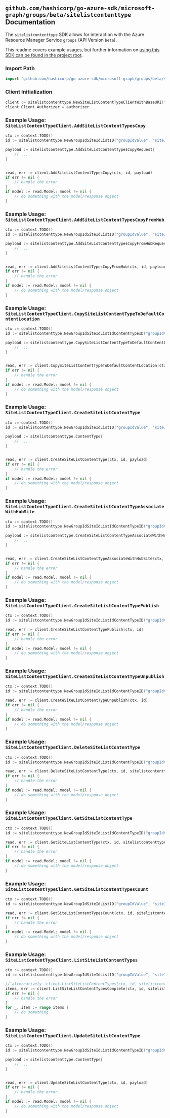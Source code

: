 
## `github.com/hashicorp/go-azure-sdk/microsoft-graph/groups/beta/sitelistcontenttype` Documentation

The `sitelistcontenttype` SDK allows for interaction with the Azure Resource Manager Service `groups` (API Version `beta`).

This readme covers example usages, but further information on [using this SDK can be found in the project root](https://github.com/hashicorp/go-azure-sdk/tree/main/docs).

### Import Path

```go
import "github.com/hashicorp/go-azure-sdk/microsoft-graph/groups/beta/sitelistcontenttype"
```


### Client Initialization

```go
client := sitelistcontenttype.NewSiteListContentTypeClientWithBaseURI("https://management.azure.com")
client.Client.Authorizer = authorizer
```


### Example Usage: `SiteListContentTypeClient.AddSiteListContentTypesCopy`

```go
ctx := context.TODO()
id := sitelistcontenttype.NewGroupIdSiteIdListID("groupIdValue", "siteIdValue", "listIdValue")

payload := sitelistcontenttype.AddSiteListContentTypesCopyRequest{
	// ...
}


read, err := client.AddSiteListContentTypesCopy(ctx, id, payload)
if err != nil {
	// handle the error
}
if model := read.Model; model != nil {
	// do something with the model/response object
}
```


### Example Usage: `SiteListContentTypeClient.AddSiteListContentTypesCopyFromHub`

```go
ctx := context.TODO()
id := sitelistcontenttype.NewGroupIdSiteIdListID("groupIdValue", "siteIdValue", "listIdValue")

payload := sitelistcontenttype.AddSiteListContentTypesCopyFromHubRequest{
	// ...
}


read, err := client.AddSiteListContentTypesCopyFromHub(ctx, id, payload)
if err != nil {
	// handle the error
}
if model := read.Model; model != nil {
	// do something with the model/response object
}
```


### Example Usage: `SiteListContentTypeClient.CopySiteListContentTypeToDefaultContentLocation`

```go
ctx := context.TODO()
id := sitelistcontenttype.NewGroupIdSiteIdListIdContentTypeID("groupIdValue", "siteIdValue", "listIdValue", "contentTypeIdValue")

payload := sitelistcontenttype.CopySiteListContentTypeToDefaultContentLocationRequest{
	// ...
}


read, err := client.CopySiteListContentTypeToDefaultContentLocation(ctx, id, payload)
if err != nil {
	// handle the error
}
if model := read.Model; model != nil {
	// do something with the model/response object
}
```


### Example Usage: `SiteListContentTypeClient.CreateSiteListContentType`

```go
ctx := context.TODO()
id := sitelistcontenttype.NewGroupIdSiteIdListID("groupIdValue", "siteIdValue", "listIdValue")

payload := sitelistcontenttype.ContentType{
	// ...
}


read, err := client.CreateSiteListContentType(ctx, id, payload)
if err != nil {
	// handle the error
}
if model := read.Model; model != nil {
	// do something with the model/response object
}
```


### Example Usage: `SiteListContentTypeClient.CreateSiteListContentTypeAssociateWithHubSite`

```go
ctx := context.TODO()
id := sitelistcontenttype.NewGroupIdSiteIdListIdContentTypeID("groupIdValue", "siteIdValue", "listIdValue", "contentTypeIdValue")

payload := sitelistcontenttype.CreateSiteListContentTypeAssociateWithHubSiteRequest{
	// ...
}


read, err := client.CreateSiteListContentTypeAssociateWithHubSite(ctx, id, payload)
if err != nil {
	// handle the error
}
if model := read.Model; model != nil {
	// do something with the model/response object
}
```


### Example Usage: `SiteListContentTypeClient.CreateSiteListContentTypePublish`

```go
ctx := context.TODO()
id := sitelistcontenttype.NewGroupIdSiteIdListIdContentTypeID("groupIdValue", "siteIdValue", "listIdValue", "contentTypeIdValue")

read, err := client.CreateSiteListContentTypePublish(ctx, id)
if err != nil {
	// handle the error
}
if model := read.Model; model != nil {
	// do something with the model/response object
}
```


### Example Usage: `SiteListContentTypeClient.CreateSiteListContentTypeUnpublish`

```go
ctx := context.TODO()
id := sitelistcontenttype.NewGroupIdSiteIdListIdContentTypeID("groupIdValue", "siteIdValue", "listIdValue", "contentTypeIdValue")

read, err := client.CreateSiteListContentTypeUnpublish(ctx, id)
if err != nil {
	// handle the error
}
if model := read.Model; model != nil {
	// do something with the model/response object
}
```


### Example Usage: `SiteListContentTypeClient.DeleteSiteListContentType`

```go
ctx := context.TODO()
id := sitelistcontenttype.NewGroupIdSiteIdListIdContentTypeID("groupIdValue", "siteIdValue", "listIdValue", "contentTypeIdValue")

read, err := client.DeleteSiteListContentType(ctx, id, sitelistcontenttype.DefaultDeleteSiteListContentTypeOperationOptions())
if err != nil {
	// handle the error
}
if model := read.Model; model != nil {
	// do something with the model/response object
}
```


### Example Usage: `SiteListContentTypeClient.GetSiteListContentType`

```go
ctx := context.TODO()
id := sitelistcontenttype.NewGroupIdSiteIdListIdContentTypeID("groupIdValue", "siteIdValue", "listIdValue", "contentTypeIdValue")

read, err := client.GetSiteListContentType(ctx, id, sitelistcontenttype.DefaultGetSiteListContentTypeOperationOptions())
if err != nil {
	// handle the error
}
if model := read.Model; model != nil {
	// do something with the model/response object
}
```


### Example Usage: `SiteListContentTypeClient.GetSiteListContentTypesCount`

```go
ctx := context.TODO()
id := sitelistcontenttype.NewGroupIdSiteIdListID("groupIdValue", "siteIdValue", "listIdValue")

read, err := client.GetSiteListContentTypesCount(ctx, id, sitelistcontenttype.DefaultGetSiteListContentTypesCountOperationOptions())
if err != nil {
	// handle the error
}
if model := read.Model; model != nil {
	// do something with the model/response object
}
```


### Example Usage: `SiteListContentTypeClient.ListSiteListContentTypes`

```go
ctx := context.TODO()
id := sitelistcontenttype.NewGroupIdSiteIdListID("groupIdValue", "siteIdValue", "listIdValue")

// alternatively `client.ListSiteListContentTypes(ctx, id, sitelistcontenttype.DefaultListSiteListContentTypesOperationOptions())` can be used to do batched pagination
items, err := client.ListSiteListContentTypesComplete(ctx, id, sitelistcontenttype.DefaultListSiteListContentTypesOperationOptions())
if err != nil {
	// handle the error
}
for _, item := range items {
	// do something
}
```


### Example Usage: `SiteListContentTypeClient.UpdateSiteListContentType`

```go
ctx := context.TODO()
id := sitelistcontenttype.NewGroupIdSiteIdListIdContentTypeID("groupIdValue", "siteIdValue", "listIdValue", "contentTypeIdValue")

payload := sitelistcontenttype.ContentType{
	// ...
}


read, err := client.UpdateSiteListContentType(ctx, id, payload)
if err != nil {
	// handle the error
}
if model := read.Model; model != nil {
	// do something with the model/response object
}
```
